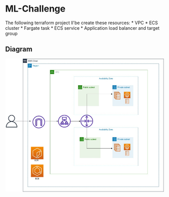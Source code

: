 # ML-Challenge

The following terraform project ll'be create these resources:
    * VPC
    * ECS cluster
    * Fargate task 
    * ECS service
    * Application load balancer and target group



## Diagram

![Alt text](ML_CHANLENGE.jpg?raw=true "Title")